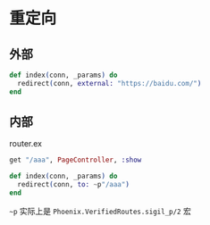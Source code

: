 # 重定向

## 外部

```elixir
def index(conn, _params) do
  redirect(conn, external: "https://baidu.com/")
end
```

## 内部

router.ex

```elixir
get "/aaa", PageController, :show
```

```elixir
def index(conn, _params) do
  redirect(conn, to: ~p"/aaa")
end
```

`~p` 实际上是 `Phoenix.VerifiedRoutes.sigil_p/2` 宏
